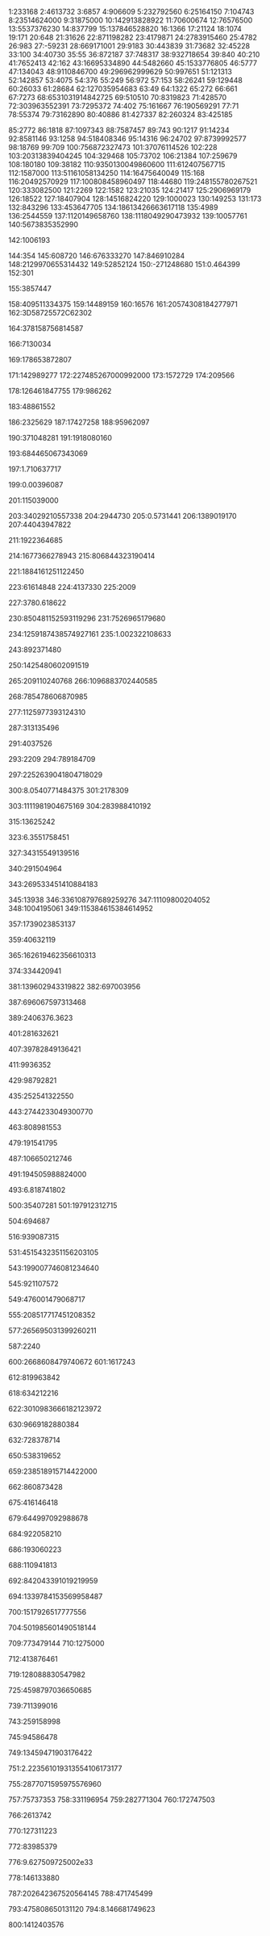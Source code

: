1:233168
2:4613732
3:6857
4:906609
5:232792560
6:25164150
7:104743
8:23514624000
9:31875000
10:142913828922
11:70600674
12:76576500
13:5537376230
14:837799
15:137846528820
16:1366
17:21124
18:1074
19:171
20:648
21:31626
22:871198282
23:4179871
24:2783915460
25:4782
26:983
27:-59231
28:669171001
29:9183
30:443839
31:73682
32:45228
33:100
34:40730
35:55
36:872187
37:748317
38:932718654
39:840
40:210
41:7652413
42:162
43:16695334890
44:5482660
45:1533776805
46:5777
47:134043
48:9110846700
49:296962999629
50:997651
51:121313
52:142857
53:4075
54:376
55:249
56:972
57:153
58:26241
59:129448
60:26033
61:28684
62:127035954683
63:49
64:1322
65:272
66:661
67:7273
68:6531031914842725
69:510510
70:8319823
71:428570
72:303963552391
73:7295372
74:402
75:161667
76:190569291
77:71
78:55374
79:73162890
80:40886
81:427337
82:260324
83:425185

85:2772
86:1818
87:1097343
88:7587457
89:743
90:1217
91:14234
92:8581146
93:1258
94:518408346
95:14316
96:24702
97:8739992577
98:18769
99:709
100:756872327473
101:37076114526
102:228
103:20313839404245
104:329468
105:73702
106:21384
107:259679
108:180180
109:38182
110:9350130049860600
111:612407567715
112:1587000
113:51161058134250
114:16475640049
115:168
116:20492570929
117:100808458960497
118:44680
119:248155780267521
120:333082500
121:2269
122:1582
123:21035
124:21417
125:2906969179
126:18522
127:18407904
128:14516824220
129:1000023
130:149253
131:173
132:843296
133:453647705
134:18613426663617118
135:4989
136:2544559
137:1120149658760
138:1118049290473932
139:10057761
140:5673835352990

142:1006193

144:354
145:608720
146:676333270
147:846910284
148:2129970655314432
149:52852124
150:-271248680
151:0.464399
152:301


155:3857447


158:409511334375
159:14489159
160:16576
161:20574308184277971
162:3D58725572C62302

164:378158756814587

166:7130034


169:178653872807

171:142989277
172:227485267000992000
173:1572729
174:209566



178:126461847755
179:986262



183:48861552


186:2325629
187:17427258
188:95962097

190:371048281
191:1918080160

193:684465067343069



197:1.710637717

199:0.00396087

201:115039000

203:34029210557338
204:2944730
205:0.5731441
206:1389019170
207:44043947822



211:1922364685


214:1677366278943
215:806844323190414





221:1884161251122450

223:61614848
224:4137330
225:2009

227:3780.618622


230:850481152593119296
231:7526965179680


234:1259187438574927161
235:1.002322108633







243:892371480






250:1425480602091519














265:209110240768
266:1096883702440585

268:785478606870985








277:1125977393124310









287:313135496



291:4037526

293:2209
294:789184709


297:2252639041804718029


300:8.0540771484375
301:2178309

303:1111981904675169
304:283988410192










315:13625242







323:6.3551758451



327:34315549139516












340:291504964


343:269533451410884183

345:13938
346:336108797689259276
347:11109800204052
348:1004195061
349:115384615384614952







357:1739023853137

359:40632119





365:162619462356610313








374:334420941






381:139602943319822
382:697003956




387:696067597313468

389:2406376.3623











401:281632621





407:39782849136421



411:9936352

















429:98792821





435:252541322550







443:2744233049300770



















463:808981553















479:191541795







487:106650212746



491:194505988824000

493:6.818741802






500:35407281
501:197912312715


504:694687











516:939087315














531:4515432351156203105











543:199007746081234640

545:921107572



549:476001479068717





555:208517717451208352





















577:265695031399260211









587:2240












600:2668608479740672
601:1617243










612:819963842





618:634212216



622:3010983666182123972







630:9669182880384

632:728378714

















650:538319652








659:238518915714422000


662:860873428












675:416146418



679:644997092988678




684:922058210

686:193060223

688:110941813



692:842043391019219959

694:1339784153569958487





700:1517926517777556



704:501985601490518144




709:773479144
710:1275000

712:413876461






719:128088830547982





725:4598797036650685













739:711399016



743:259158998

745:94586478



749:13459471903176422

751:2.223561019313554106173177



755:2877071595975576960

757:75737353
758:331196954
759:282771304
760:172747503





766:2613742



770:127311223

772:83985379



776:9.627509725002e33

778:146133880








787:202642367520564145
788:471745499




793:475808650131120
794:8.146681749623





800:1412403576
